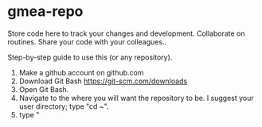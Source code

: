 # gmea-repo
Store code here to track your changes and development. Collaborate on routines. Share your code with your colleagues..


Step-by-step guide to use this (or any repository).
1. Make a github account on github.com
2. Download Git Bash https://git-scm.com/downloads
3. Open Git Bash. 
4. Navigate to the where you will want the repository to be. I suggest your user directory; type "cd ~".
5. type "
